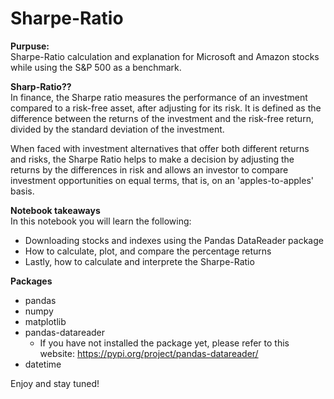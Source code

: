 # Sharpe-Ratio
**Purpuse:**<br>
Sharpe-Ratio calculation and explanation for Microsoft and Amazon stocks while using the S&P 500 as a benchmark.

**Sharp-Ratio??**<br>
In finance, the Sharpe ratio measures the performance of an investment compared to a risk-free asset, after adjusting for its risk. It is defined as the difference between the returns of the investment and the risk-free return, divided by the standard deviation of the investment.

When faced with investment alternatives that offer both different returns and risks, the Sharpe Ratio helps to make a decision by adjusting the returns by the differences in risk and allows an investor to compare investment opportunities on equal terms, that is, on an 'apples-to-apples' basis.

**Notebook takeaways**<br>
In this notebook you will learn the following:
- Downloading stocks and indexes using the Pandas DataReader package
- How to calculate, plot, and compare the percentage returns
- Lastly, how to calculate and interprete the Sharpe-Ratio

**Packages**<br>
- pandas 
- numpy 
- matplotlib
- pandas-datareader
  - If you have not installed the package yet, please refer to this website: https://pypi.org/project/pandas-datareader/
- datetime 

Enjoy and stay tuned!
